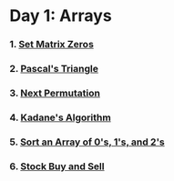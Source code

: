 # Day 1: Arrays

### 1. [Set Matrix Zeros](https://github.com/patelhitarth08/Strivers-SDE-Sheet/blob/main/Day_1/1_Set_Matrix_Zero)

### 2. [Pascal's Triangle](https://github.com/patelhitarth08/Strivers-SDE-Sheet/blob/main/Day_1/2_Pascals_Traingle)

### 3. [Next Permutation](https://github.com/patelhitarth08/Strivers-SDE-Sheet/blob/main/Day_1/3_Next_Permutation)

### 4. [Kadane's Algorithm](https://github.com/patelhitarth08/Strivers-SDE-Sheet/blob/main/Day_1/4_Kadanes_Algorithm)

### 5. [Sort an Array of 0's, 1's, and 2's](https://github.com/patelhitarth08/Strivers-SDE-Sheet/blob/main/Day_1/5_Sort_An_Array_of_0s_1s_and_2s)

### 6. [Stock Buy and Sell](https://github.com/patelhitarth08/Strivers-SDE-Sheet/blob/main/Day_1/6_Stock_Buy_And_Sell)
